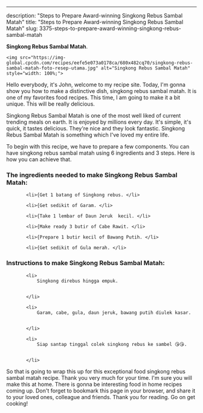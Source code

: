 ---
description: "Steps to Prepare Award-winning Singkong Rebus Sambal Matah"
title: "Steps to Prepare Award-winning Singkong Rebus Sambal Matah"
slug: 3375-steps-to-prepare-award-winning-singkong-rebus-sambal-matah

<p>
	<strong>Singkong Rebus Sambal Matah</strong>. 
	
</p>
<p>
	
	<img src="https://img-global.cpcdn.com/recipes/eefe5e073a0178ca/680x482cq70/singkong-rebus-sambal-matah-foto-resep-utama.jpg" alt="Singkong Rebus Sambal Matah" style="width: 100%;">
	
	
</p>
<p>
	Hello everybody, it's John, welcome to my recipe site. Today, I'm gonna show you how to make a distinctive dish, singkong rebus sambal matah. It is one of my favorites food recipes. This time, I am going to make it a bit unique. This will be really delicious.
</p>
	
<p>
	
</p>
<p>
	Singkong Rebus Sambal Matah is one of the most well liked of current trending meals on earth. It is enjoyed by millions every day. It's simple, it's quick, it tastes delicious. They're nice and they look fantastic. Singkong Rebus Sambal Matah is something which I've loved my entire life.
</p>

<p>
To begin with this recipe, we have to prepare a few components. You can have singkong rebus sambal matah using 6 ingredients and 3 steps. Here is how you can achieve that.
</p>

<h3>The ingredients needed to make Singkong Rebus Sambal Matah:</h3>

<ol>
	
		<li>{Get 1 batang of Singkong rebus. </li>
	
		<li>{Get sedikit of Garam. </li>
	
		<li>{Take 1 lembar of Daun Jeruk  kecil. </li>
	
		<li>{Make ready 3 butir of Cabe Rawit. </li>
	
		<li>{Prepare 1 butir kecil of Bawang Putih. </li>
	
		<li>{Get sedikit of Gula merah. </li>
	
</ol>
<p>
	
</p>

<h3>Instructions to make Singkong Rebus Sambal Matah:</h3>

<ol>
	
		<li>
			Singkong direbus hingga empuk.
			
			
		</li>
	
		<li>
			Garam, cabe, gula, daun jeruk, bawang putih diulek kasar.
			
			
		</li>
	
		<li>
			Siap santap tinggal colek singkong rebus ke sambel 😘😘.
			
			
		</li>
	
</ol>

<p>
	
</p>

<p>
	So that is going to wrap this up for this exceptional food singkong rebus sambal matah recipe. Thank you very much for your time. I'm sure you will make this at home. There is gonna be interesting food in home recipes coming up. Don't forget to bookmark this page in your browser, and share it to your loved ones, colleague and friends. Thank you for reading. Go on get cooking!
</p>
